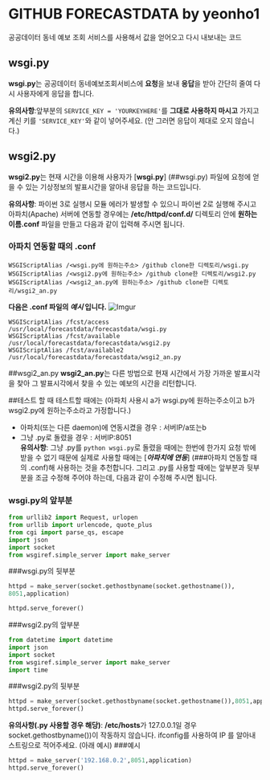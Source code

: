 # GITHUB FORECASTDATA by yeonho1
공공데이터 동네 예보 조회 서비스를 사용해서 값을 얻어오고 다시 내보내는 코드

## wsgi.py
**wsgi.py**는 공공데이터 동네예보조회서비스에 **요청**을 보내 **응답**을 받아 간단히 줄여 다시 사용자에게 응답을 합니다.

**유의사항**:앞부분의 ```SERVICE_KEY = 'YOURKEYHERE'```를 **그대로 사용하지 마시고** 가지고 계신 키를 ```'SERVICE_KEY'```와 같이 넣어주세요. (안 그러면 응답이 제대로 오지 않습니다.)

## wsgi2.py
**wsgi2.py**는 현재 시간을 이용해 사용자가 [**wsgi.py**] (##wsgi.py) 파일에 요청에 얻을 수 있는 기상정보의 발표시간을 알아내 응답을 하는 코드입니다.

**유의사항**: 파이썬 3로 실행시 모듈 에러가 발생할 수 있으니 파이썬 2로 실행해 주시고 아파치(Apache) 서버에 연동할 경우에는 **/etc/httpd/conf.d/** 디렉토리 안에 **원하는 이름.conf** 파일을 만들고 다음과 같이 입력해 주시면 됩니다.

### 아파치 연동할 때의 .conf
```
WSGIScriptAlias /<wsgi.py에 원하는주소> /github clone한 디렉토리/wsgi.py
WSGIScriptAlias /<wsgi2.py에 원하는주소> /github clone한 디렉토리/wsgi2.py 
WSGIScriptAlias /<wsgi2_an.py에 원하는주소> /github clone한 디렉토리/wsgi2_an.py 
```
**다음은 .conf 파일의 *예시* 입니다.**
![Imgur](https://i.imgur.com/FahtKMK.png)

```
WSGIScriptAlias /fcst/access /usr/local/forecastdata/forecastdata/wsgi.py
WSGIScriptAlias /fcst/available /usr/local/forecastdata/forecastdata/wsgi2.py
WSGIScriptAlias /fcst/available2 /usr/local/forecastdata/forecastdata/wsgi2_an.py
```

##wsgi2_an.py
**wsgi2_an.py**는 다른 방법으로 현재 시간에서 가장 가까운 발표시각을 찾아 그 발표시각에서 찾을 수 있는 예보의 시간을 리턴합니다.

##테스트 할 때
테스트할 때에는 (아파치 사용시 a가 wsgi.py에 원하는주소이고 b가 wsgi2.py에 원하는주소라고 가정합니다.)  
 - 아파치(또는 다른 daemon)에 연동시켰을 경우 : 서버IP/a또는b
 - 그냥 .py로 돌렸을 경우 : 서버IP:8051  
 **유의사항**: 그냥 .py를 ```python wsgi.py```로 돌렸을 때에는 한번에 한가지 요청 밖에 받을 수 없기 때문에 실제로 사용할 때에는 [***아파치에 연동***] (###아파치 연동할 때의 .conf)해 사용하는 것을 추천합니다. 그리고 .py를 사용할 때에는 앞부분과 뒷부분을 조금 수정해 주어야 하는데, 다음과 같이 수정해 주시면 됩니다.
### wsgi.py의 앞부분
```python
from urllib2 import Request, urlopen
from urllib import urlencode, quote_plus
from cgi import parse_qs, escape
import json
import socket
from wsgiref.simple_server import make_server
``` 
###wsgi.py의 뒷부분
```python
httpd = make_server(socket.gethostbyname(socket.gethostname()),
8051,application)

httpd.serve_forever()
```

###wsgi2.py의 앞부분
```python
from datetime import datetime
import json
import socket
from wsgiref.simple_server import make_server
import time
```
###wsgi2.py의 뒷부분
```python
httpd = make_server(socket.gethostbyname(socket.gethostname()),8051,application)
httpd.serve_forever()
```

**유의사항(.py 사용할 경우 해당)**: **/etc/hosts**가 127.0.0.1일 경우 socket.gethostbyname())이 작동하지 않습니다. ifconfig를 사용하여 IP 를 알아내 스트링으로 적어주세요. (아래 예시)
###예시
```python
httpd = make_server('192.168.0.2',8051,application)
httpd.serve_forever()
```
                                            